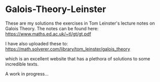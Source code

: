 # Galois-Theory-Leinster
These are my solutions the exercises in Tom Leinster's lecture notes on Galois Theory. The notes can be found here: https://www.maths.ed.ac.uk/~tl/gt/gt.pdf

I have also uploaded these to:
https://math.solverer.com/library/tom_leinster/galois_theory

which is an excellent website that has a plethora of solutions to some incredible texts.

A work in progress...

